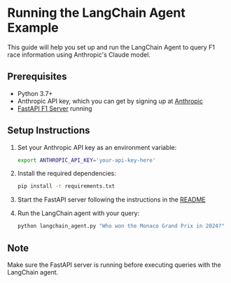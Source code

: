 # Running the LangChain Agent Example

This guide will help you set up and run the LangChain Agent to query F1 race information using Anthropic's Claude model.

## Prerequisites

- Python 3.7+
- Anthropic API key, which you can get by signing up at [Anthropic](https://anthropic.com/)
- [FastAPI F1 Server](/f1-fastapi-server/README.md) running

## Setup Instructions

1. Set your Anthropic API key as an environment variable:

    ```bash
    export ANTHROPIC_API_KEY='your-api-key-here'
    ```

2. Install the required dependencies:

    ```bash
    pip install -r requirements.txt
    ```

3. Start the FastAPI server following the instructions in the [README](/f1-fastapi-server/README.md)

4. Run the LangChain agent with your query:

    ```bash
    python langchain_agent.py "Who won the Monaco Grand Prix in 2024?"
    ```

## Note

Make sure the FastAPI server is running before executing queries with the LangChain agent.
